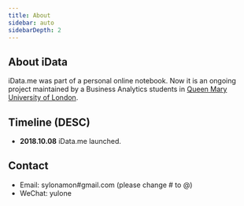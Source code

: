 ```yaml
---
title: About
sidebar: auto
sidebarDepth: 2
---
```


## About iData

iData.me was part of a personal online notebook. Now it is an ongoing project maintained by a Business Analytics students in [Queen Mary University of London](https://www.qmul.ac.uk).

## Timeline (DESC)

- **2018.10.08** iData.me launched.

## Contact

- Email: sylonamon#gmail.com (please change # to @)
- WeChat: yulone
